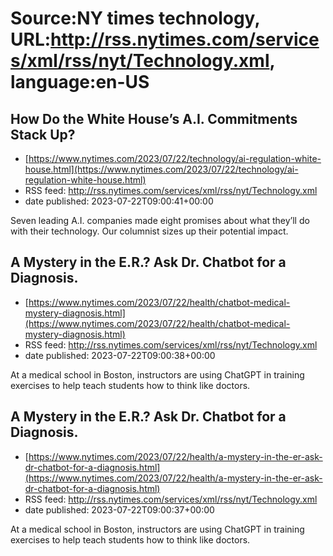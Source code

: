 # Source:NY times technology, URL:http://rss.nytimes.com/services/xml/rss/nyt/Technology.xml, language:en-US

## How Do the White House’s A.I. Commitments Stack Up?
 - [https://www.nytimes.com/2023/07/22/technology/ai-regulation-white-house.html](https://www.nytimes.com/2023/07/22/technology/ai-regulation-white-house.html)
 - RSS feed: http://rss.nytimes.com/services/xml/rss/nyt/Technology.xml
 - date published: 2023-07-22T09:00:41+00:00

Seven leading A.I. companies made eight promises about what they’ll do with their technology. Our columnist sizes up their potential impact.

## A Mystery in the E.R.? Ask Dr. Chatbot for a Diagnosis.
 - [https://www.nytimes.com/2023/07/22/health/chatbot-medical-mystery-diagnosis.html](https://www.nytimes.com/2023/07/22/health/chatbot-medical-mystery-diagnosis.html)
 - RSS feed: http://rss.nytimes.com/services/xml/rss/nyt/Technology.xml
 - date published: 2023-07-22T09:00:38+00:00

At a medical school in Boston, instructors are using ChatGPT in training exercises to help teach students how to think like doctors.

## A Mystery in the E.R.? Ask Dr. Chatbot for a Diagnosis.
 - [https://www.nytimes.com/2023/07/22/health/a-mystery-in-the-er-ask-dr-chatbot-for-a-diagnosis.html](https://www.nytimes.com/2023/07/22/health/a-mystery-in-the-er-ask-dr-chatbot-for-a-diagnosis.html)
 - RSS feed: http://rss.nytimes.com/services/xml/rss/nyt/Technology.xml
 - date published: 2023-07-22T09:00:37+00:00

At a medical school in Boston, instructors are using ChatGPT in training exercises to help teach students how to think like doctors.

